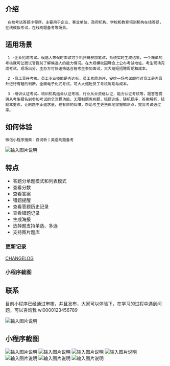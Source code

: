 ## 介绍
     在校考试答题小程序，主要用于企业、事业单位、政府机构、学校和教育培训机构在线答题，在线模拟考试，在线刷题备考等场景。

## 适用场景
     1 ·企业招聘考试。候选人等候时面试可手机扫码参加笔试，系统实时生成结果，一个简单的考核就可让面试官提前了解候选人的能力情况。在大规模校园聘会上公布考试地址，考生现场完成考试，现场出分，主办方可快速筛选合格考生参加面试，大大缩短招聘周期和成本。

     2 ·员工晋升考核。员工专业技能是否达标，员工素质测评，安排一场考试即可对员工是否晋升进行有理的判断。全面电子化式考试，可大大缩短员工考核周期与成本。

     3 ·培训认证考试。培训机构结业认证考核，行业从业资格认证，能力认证考核等，题答答提供从考生报名到参加考试的全流程功能。无限制题库刷题，错题训练，随机题序，答案解析，错题本重练，让刷题不止追求量，也有质的保障，帮助考生更熟练地掌握知识点，提高考试通过率。
## 如何体验

    微信小程序搜索：百词斩丨英语刷题备考

![输入图片说明](https://images.gitee.com/uploads/images/2020/0916/220049_bb9fe804_1947212.jpeg "微信图片_20200916220045.jpg")

## 特点
+ 答题分单题模式和列表模式
+ 查看分数
+ 查看答案
+ 错题提醒
+ 查看答题历史记录
+ 查看错题记录
+ 生成海报
+ 选择题支持单选、多选
+ 支持图片题库

### 更新记录

[CHANGELOG](./CHANGELOG.md)

### 小程序截图



## 联系

目前小程序已经通过审核，并且发布，大家可以体验下，在学习的过程中遇到问题，可以咨询我 wl0000123456789


![输入图片说明](https://images.gitee.com/uploads/images/2020/0726/161524_56919255_1947212.jpeg "微信图片_20200726160114_副本.jpg")



## 小程序截图
![输入图片说明](https://images.gitee.com/uploads/images/2020/0917/085955_e703acf8_1947212.png "微信图片_20200912130829.png")
![输入图片说明](https://images.gitee.com/uploads/images/2020/0917/090003_3535dbb6_1947212.png "微信图片_20200917085703.png")
![输入图片说明](https://images.gitee.com/uploads/images/2020/0917/090009_6ae5f902_1947212.png "微信图片_20200917085710.png")
![输入图片说明](https://images.gitee.com/uploads/images/2020/0917/090016_074ca037_1947212.png "微信图片_20200917085713.png")
![输入图片说明](https://images.gitee.com/uploads/images/2020/0917/090023_990104f1_1947212.png "微信图片_20200917085715.png")
![输入图片说明](https://images.gitee.com/uploads/images/2020/0917/090029_6a680bf0_1947212.png "微信图片_20200917085717.png")
![输入图片说明](https://images.gitee.com/uploads/images/2020/0917/090038_eb4281b7_1947212.png "微信图片_20200917085720.png")

